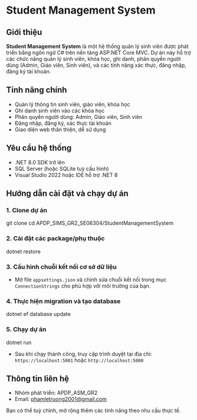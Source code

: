 # Student Management System

## Giới thiệu

**Student Management System** là một hệ thống quản lý sinh viên được phát triển bằng ngôn ngữ C# trên nền tảng ASP.NET Core MVC. Dự án này hỗ trợ các chức năng quản lý sinh viên, khóa học, ghi danh, phân quyền người dùng (Admin, Giáo viên, Sinh viên), và các tính năng xác thực, đăng nhập, đăng ký tài khoản.

## Tính năng chính
- Quản lý thông tin sinh viên, giáo viên, khóa học
- Ghi danh sinh viên vào các khóa học
- Phân quyền người dùng: Admin, Giáo viên, Sinh viên
- Đăng nhập, đăng ký, xác thực tài khoản
- Giao diện web thân thiện, dễ sử dụng

## Yêu cầu hệ thống
- .NET 8.0 SDK trở lên
- SQL Server (hoặc SQLite tuỳ cấu hình)
- Visual Studio 2022 hoặc IDE hỗ trợ .NET 8

## Hướng dẫn cài đặt và chạy dự án

### 1. Clone dự án
git clone <link-repo-cua-ban>
cd APDP_SIMS_GR2_SE06304/StudentManagementSystem

### 2. Cài đặt các package/phụ thuộc
dotnet restore

### 3. Cấu hình chuỗi kết nối cơ sở dữ liệu
- Mở file `appsettings.json` và chỉnh sửa chuỗi kết nối trong mục `ConnectionStrings` cho phù hợp với môi trường của bạn.

### 4. Thực hiện migration và tạo database
dotnet ef database update

### 5. Chạy dự án
dotnet run
- Sau khi chạy thành công, truy cập trình duyệt tại địa chỉ: `https://localhost:5001` hoặc `http://localhost:5000`

## Thông tin liên hệ
- Nhóm phát triển: APDP_ASM_GR2
- Email: <phamletruong2001@gmail.com>

Bạn có thể tuỳ chỉnh, mở rộng thêm các tính năng theo nhu cầu thực tế. 
